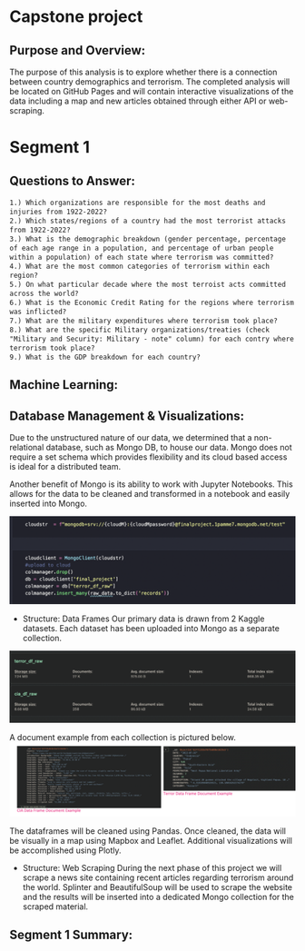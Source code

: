 # Capstone project

## Purpose and Overview:

The purpose of this analysis is to explore whether there is a connection between country demographics and terrorism.  The completed analysis will be located on GitHub Pages and will contain interactive visualizations of the data including a map and new articles obtained through either API or web-scraping.


# Segment 1

## Questions to Answer:

    1.) Which organizations are responsible for the most deaths and injuries from 1922-2022?
    2.) Which states/regions of a country had the most terrorist attacks from 1922-2022?
    3.) What is the demographic breakdown (gender percentage, percentage of each age range in a population, and percentage of urban people within a population) of each state where terrorism was committed?
    4.) What are the most common categories of terrorism within each region?
    5.) On what particular decade where the most terroist acts committed across the world?
    6.) What is the Economic Credit Rating for the regions where terrorism was inflicted?
    7.) What are the military expenditures where terrorism took place?
    8.) What are the specific Military organizations/treaties (check "Military and Security: Military - note" column) for each contry where terrorism took place?
    9.) What is the GDP breakdown for each country?
    
    
## Machine Learning:



## Database Management & Visualizations:

Due to the unstructured nature of our data, we determined that a non-relational database, such as Mongo DB, to house our data.  Mongo does not require a set schema which provides flexibility and its cloud based access is ideal for a distributed team.

Another benefit of Mongo is its ability to work with Jupyter Notebooks.  This allows for the data to be cleaned and transformed in a notebook and easily inserted into Mongo.

![upload to mongo](https://github.com/namin1993/Capstone_Project/blob/lauren/lauren%20resources%20week%201/upload%20to%20mongo.png)

* Structure: Data Frames
Our primary data is drawn from 2 Kaggle datasets.  Each dataset has been uploaded into Mongo as a separate collection.  

![collection picture](https://github.com/namin1993/Capstone_Project/blob/lauren/lauren%20resources%20week%201/raw%20data%20uploaded%20to%20mongo.png)

A document example from each collection is pictured below.  
![combined doc picture](https://github.com/namin1993/Capstone_Project/blob/lauren/lauren%20resources%20week%201/combined%20doc%20example.png)

The dataframes will be cleaned using Pandas.  Once cleaned, the data will be visually in a map using Mapbox and Leaflet.  Additional visualizations will be accomplished using Plotly.

* Structure: Web Scraping
During the next phase of this project we will scrape a news site containing recent articles regarding terrorism around the world.  Splinter and BeautifulSoup will be used to scrape the website and the results will be inserted into a dedicated Mongo collection for the scraped material.


## Segment 1 Summary:








